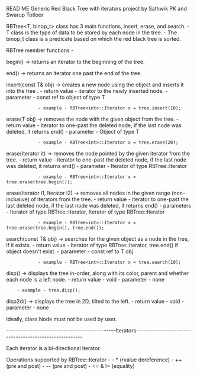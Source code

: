 READ ME
Generic Red Black Tree with iterators
project by Sathwik PK and Swarup Totloor

RBTree<T, binop_t> class has 3 main functions, insert, erase, and search.
	- T class is the type of data to be stored by each node in the tree.
	- The binop_t class is a predicate based on which the red black tree is sorted.

RBTree member functions - 

begin() -> returns an iterator to the beginning of the tree.

end() -> returns an iterator one past the end of the tree.

insert(const T& obj) -> creates a new node using the object and inserts it into the tree .
                - return value - iterator to the newly inserted node.
                - parameter - const ref to object of type T

                - example - RBTree<int>::Iterator x = tree.insert(10);

erase(T obj) -> removes the node with the given object from the tree. 
                - return value - iterator to one-past the deleted node, if the last node was deleted, it returns end()
                - parameter - Object of type T

                - example - RBTree<int>::Iterator x = tree.erase(20);

erase(Iterator it) -> removes the node pointed by the given iterator from the tree.
                - return value - iterator to one-past the deleted node, if the last node was deleted, it returns end()
                - parameter - Iterator of type RBTree<T>::Iterator

                - example - RBTree<int>::Iterator x = tree.erase(tree.begin());

erase(Iterator i1, Iterator i2) -> removes all nodes in the given range (non-inclusive) of iterators from the tree.
                - return value - iterator to one-past the last deleted node, if the last node was deleted, it returns end()
                - parameters - Iterator of type RBTree<T>::Iterator, Iterator of type RBTree<T>::Iterator

                - example - RBTree<int>::Iterator x = tree.erase(tree.begin(), tree.end());

search(const T& obj) -> searches for the given object as a node in the tree, if it exists.
                - return value - Iterator of type RBTree<T>::Iterator, tree.end() if object doesn't exist.
                - parameter - const ref to T obj

                - example - RBTree<int>::Iterator x = tree.search(10);

disp() -> displays the tree in-order, along with its color, parent and whether each node is a left node.
        - return value - void
        - parameter - none

        - example - tree.disp();

disp2d() -> displays the tree in 2D, tilted to the left.
		- return value - void
		- parameter - none


Ideally, class Node must not be used by user.

----------------------------------------------Iterators-------------------------------------------------------

Each iterator is a bi-directional iterator.

Operations supported by RBTree<T>::Iterator - 
    - * (rvalue dereference)
    - ++ (pre and post)
    - -- (pre and post)
    - == & != (equality)
